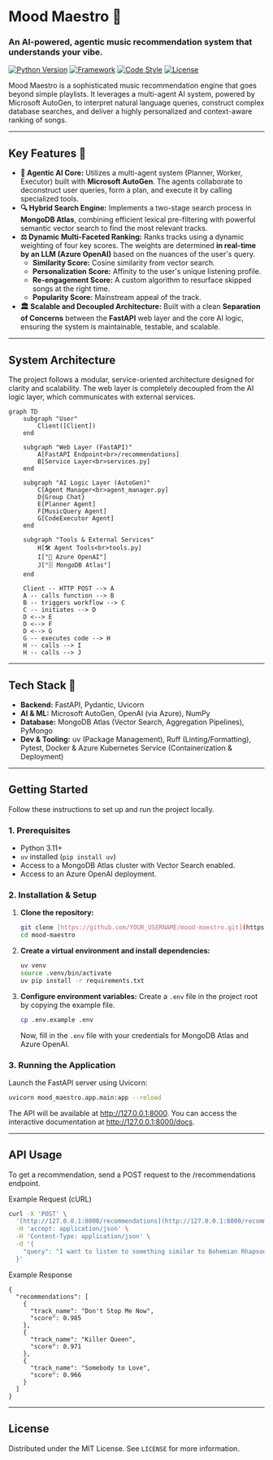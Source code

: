 # Mood Maestro 🎼

### An AI-powered, agentic music recommendation system that understands your vibe.

[![Python Version](https://img.shields.io/badge/Python-3.11+-blue.svg)](https://www.python.org/)
[![Framework](https://img.shields.io/badge/Framework-FastAPI-green.svg)](https://fastapi.tiangolo.com/)
[![Code Style](https://img.shields.io/badge/Code%20Style-Ruff-black.svg)](https://github.com/astral-sh/ruff)
[![License](https://img.shields.io/badge/License-MIT-yellow.svg)](LICENSE)

Mood Maestro is a sophisticated music recommendation engine that goes beyond simple playlists. It leverages a multi-agent AI system, powered by Microsoft AutoGen, to interpret natural language queries, construct complex database searches, and deliver a highly personalized and context-aware ranking of songs.

---
## Key Features 🚀

* **🧠 Agentic AI Core:** Utilizes a multi-agent system (Planner, Worker, Executor) built with **Microsoft AutoGen**. The agents collaborate to deconstruct user queries, form a plan, and execute it by calling specialized tools.
* **🔍 Hybrid Search Engine:** Implements a two-stage search process in **MongoDB Atlas**, combining efficient lexical pre-filtering with powerful semantic vector search to find the most relevant tracks.
* **⚖️ Dynamic Multi-Faceted Ranking:** Ranks tracks using a dynamic weighting of four key scores. The weights are determined **in real-time by an LLM (Azure OpenAI)** based on the nuances of the user's query.
    * **Similarity Score:** Cosine similarity from vector search.
    * **Personalization Score:** Affinity to the user's unique listening profile.
    * **Re-engagement Score:** A custom algorithm to resurface skipped songs at the right time.
    * **Popularity Score:** Mainstream appeal of the track.
* **🏛️ Scalable and Decoupled Architecture:** Built with a clean **Separation of Concerns** between the **FastAPI** web layer and the core AI logic, ensuring the system is maintainable, testable, and scalable.

---
## System Architecture

The project follows a modular, service-oriented architecture designed for clarity and scalability. The web layer is completely decoupled from the AI logic layer, which communicates with external services.
```mermaid
graph TD
    subgraph "User"
        Client([Client])
    end

    subgraph "Web Layer (FastAPI)"
        A[FastAPI Endpoint<br>/recommendations]
        B[Service Layer<br>services.py]
    end

    subgraph "AI Logic Layer (AutoGen)"
        C[Agent Manager<br>agent_manager.py]
        D{Group Chat}
        E[Planner Agent]
        F[MusicQuery Agent]
        G[CodeExecutor Agent]
    end
    
    subgraph "Tools & External Services"
        H[🛠️ Agent Tools<br>tools.py]
        I["🤖 Azure OpenAI"]
        J["🗄️ MongoDB Atlas"]
    end

    Client -- HTTP POST --> A
    A -- calls function --> B
    B -- triggers workflow --> C
    C -- initiates --> D
    D <--> E
    D <--> F
    D <--> G
    G -- executes code --> H
    H -- calls --> I
    H -- calls --> J
```

---
## Tech Stack 🔧
* **Backend:** FastAPI, Pydantic, Uvicorn
* **AI & ML:** Microsoft AutoGen, OpenAI (via Azure), NumPy
* **Database:** MongoDB Atlas (Vector Search, Aggregation Pipelines), PyMongo
* **Dev & Tooling:** uv (Package Management), Ruff (Linting/Formatting), Pytest, Docker & Azure Kubernetes Service (Containerization & Deployment)

---
## Getting Started
Follow these instructions to set up and run the project locally.

### 1. Prerequisites
* Python 3.11+
* `uv` installed (`pip install uv`)
* Access to a MongoDB Atlas cluster with Vector Search enabled.
* Access to an Azure OpenAI deployment.

### 2. Installation & Setup
1.  **Clone the repository:**
    ```bash
    git clone [https://github.com/YOUR_USERNAME/mood-maestro.git](https://github.com/YOUR_USERNAME/mood-maestro.git)
    cd mood-maestro
    ```
2.  **Create a virtual environment and install dependencies:**
    ```bash
    uv venv
    source .venv/bin/activate
    uv pip install -r requirements.txt
    ```
3.  **Configure environment variables:**
    Create a `.env` file in the project root by copying the example file.
    ```bash
    cp .env.example .env
    ```
    Now, fill in the `.env` file with your credentials for MongoDB Atlas and Azure OpenAI.

### 3. Running the Application
Launch the FastAPI server using Uvicorn:
```bash
uvicorn mood_maestro.app.main:app --reload
```

The API will be available at http://127.0.0.1:8000. You can access the interactive documentation at http://127.0.0.1:8000/docs.

---
## API Usage
To get a recommendation, send a POST request to the /recommendations endpoint.

Example Request (cURL)
```bash
curl -X 'POST' \
  '[http://127.0.0.1:8000/recommendations](http://127.0.0.1:8000/recommendations)' \
  -H 'accept: application/json' \
  -H 'Content-Type: application/json' \
  -d '{
    "query": "I want to listen to something similar to Bohemian Rhapsody but more upbeat."
  }'
```
Example Response
```
{
  "recommendations": [
    {
      "track_name": "Don't Stop Me Now",
      "score": 0.985
    },
    {
      "track_name": "Killer Queen",
      "score": 0.971
    },
    {
      "track_name": "Somebody to Love",
      "score": 0.966
    }
  ]
}
```
---
## License
Distributed under the MIT License. See `LICENSE` for more information.